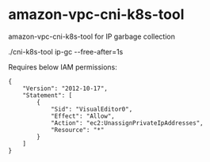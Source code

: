 # amazon-vpc-cni-k8s-tool
amazon-vpc-cni-k8s-tool for IP garbage collection

 ./cni-k8s-tool ip-gc --free-after=1s

Requires below IAM permissions:

```
{
    "Version": "2012-10-17",
    "Statement": [
        {
            "Sid": "VisualEditor0",
            "Effect": "Allow",
            "Action": "ec2:UnassignPrivateIpAddresses",
            "Resource": "*"
        }
    ]
}
```
